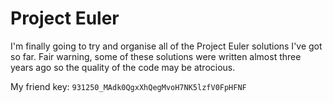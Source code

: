 # Project Euler

I'm finally going to try and organise all of the Project Euler solutions I've got so far. Fair warning, some of these solutions were written almost three years ago so the quality of the code may be atrocious.

My friend key: `931250_MAdk0QgxXhQegMvoH7NK5lzfV0FpHFNF`